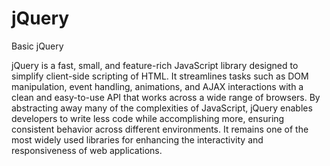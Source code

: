 # jQuery
Basic jQuery

jQuery is a fast, small, and feature-rich JavaScript library designed to simplify client-side scripting of HTML. It streamlines tasks such as DOM manipulation, event handling, animations, and AJAX interactions with a clean and easy-to-use API that works across a wide range of browsers. By abstracting away many of the complexities of JavaScript, jQuery enables developers to write less code while accomplishing more, ensuring consistent behavior across different environments. It remains one of the most widely used libraries for enhancing the interactivity and responsiveness of web applications.
